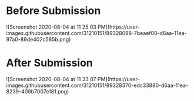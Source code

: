 <h1>Before Submission</h1>
![Screenshot 2020-08-04 at 11 25 03 PM](https://user-images.githubusercontent.com/31210151/89328098-7beaef00-d6aa-11ea-97a0-89de402c585b.png)
<h1>After Submission</h1>
![Screenshot 2020-08-04 at 11 33 07 PM](https://user-images.githubusercontent.com/31210151/89328370-edc33880-d6aa-11ea-8239-409b7007e181.png)
